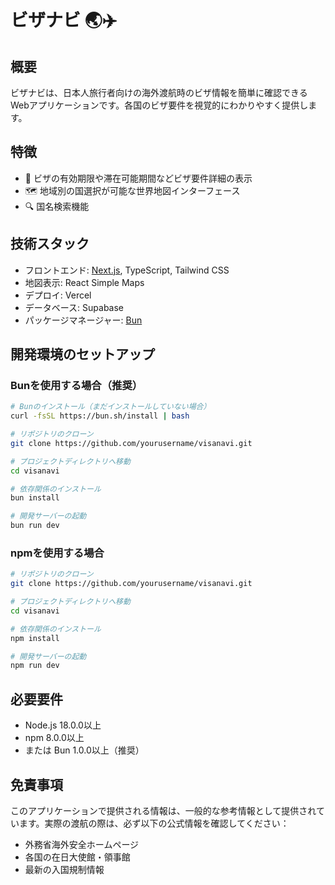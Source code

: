 # ビザナビ 🌏✈️

## 概要

ビザナビは、日本人旅行者向けの海外渡航時のビザ情報を簡単に確認できるWebアプリケーションです。各国のビザ要件を視覚的にわかりやすく提供します。

## 特徴

- 📅 ビザの有効期限や滞在可能期間などビザ要件詳細の表示
- 🗺️ 地域別の国選択が可能な世界地図インターフェース
- 🔍 国名検索機能

## 技術スタック

- フロントエンド: [Next.js](https://nextjs.org/), TypeScript, Tailwind CSS
- 地図表示: React Simple Maps
- デプロイ: Vercel
- データベース: Supabase
- パッケージマネージャー: [Bun](https://bun.sh/)

## 開発環境のセットアップ

### Bunを使用する場合（推奨）

```bash
# Bunのインストール（まだインストールしていない場合）
curl -fsSL https://bun.sh/install | bash

# リポジトリのクローン
git clone https://github.com/yourusername/visanavi.git

# プロジェクトディレクトリへ移動
cd visanavi

# 依存関係のインストール
bun install

# 開発サーバーの起動
bun run dev
```

### npmを使用する場合

```bash
# リポジトリのクローン
git clone https://github.com/yourusername/visanavi.git

# プロジェクトディレクトリへ移動
cd visanavi

# 依存関係のインストール
npm install

# 開発サーバーの起動
npm run dev
```

## 必要要件

- Node.js 18.0.0以上
- npm 8.0.0以上
- または Bun 1.0.0以上（推奨）

## 免責事項

このアプリケーションで提供される情報は、一般的な参考情報として提供されています。実際の渡航の際は、必ず以下の公式情報を確認してください：

- 外務省海外安全ホームページ
- 各国の在日大使館・領事館
- 最新の入国規制情報

